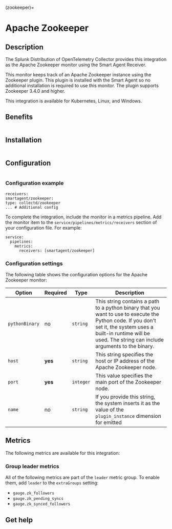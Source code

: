 (zookeeper)=

# Apache Zookeeper
<meta name="description" content="Use this Splunk Observability Cloud integration for the Apache Zookeeper monitor. See benefits, install, configuration, and metrics">

## Description

The Splunk Distribution of OpenTelemetry Collector provides this integration as the Apache Zookeeper monitor using the Smart Agent Receiver.

This monitor keeps track of an Apache Zookeeper instance using the Zookeeper plugin. This plugin is installed with the Smart 
Agent so no additional installation is required to use this monitor. The plugin supports Zookeeper 3.4.0 and higher.

This integration is available for Kubernetes, Linux, and Windows.

## Benefits

```{include} /_includes/benefits.md
```
## Installation

```{include} /_includes/collector-installation.md
```

## Configuration

```{include} /_includes/configuration.md
```

### Configuration example

```
receivers:
smartagent/zookeeper:
type: collectd/zookeeper
... # Additional config
```

To complete the integration, include the monitor in a metrics pipeline. Add the monitor item to the 
`service/pipelines/metrics/receivers` section of your configuration file. For example:

```
service:
  pipelines:
    metrics:
      receivers: [smartagent/zookeeper]
```

### Configuration settings

The following table shows the configuration options for the Apache Zookeeper monitor:

| **Option**     | **Required** | **Type**  | **Description**                                                                                                                                                                                                       |
|----------------|--------------|-----------|-----------------------------------------------------------------------------------------------------------------------------------------------------------------------------------------------------------------------|
| `pythonBinary` | no           | `string`  | This string contains a path to a python binary that you want to use to execute the Python code. If you don't set it, the system uses a built-in runtime will be used. The string can include arguments to the binary. |
| `host`         | **yes**      | `string`  | This string specifies the host or IP address of the Apache Zookeeper node.                                                                                                                                            |
| `port`         | **yes**      | `integer` | This value specifies the main port of the Zookeeper node.                                                                                                                                                             |
| `name`         | no           | `string`  | If you provide this string, the system inserts it as the value of the `plugin_instance` dimension for emitted                                                                                                         |

## Metrics

The following metrics are available for this integration:

<div class="metrics-yaml" url="https://raw.githubusercontent.com/signalfx/integrations/main/zookeeper/metrics.yaml"></div>

### Group leader metrics

All of the following metrics are part of the `leader` metric group. To enable them, add `leader` to the `extraGroups` setting:

 - `gauge.zk_followers`
 - `gauge.zk_pending_syncs`
 - `gauge.zk_synced_followers`

## Get help

```{include} /_includes/troubleshooting.md
```
